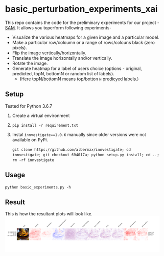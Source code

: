 # basic_perturbation_experiments_xai
This repo contains the code for the preliminary experiments for our project - [SAM](https://anhnguyen.me/project/sam/ "SAM"). 
It allows you toperform following experiments- 
- Visualize the various heatmaps for a given image and a particular model.
- Make a particular row/coloumn or a range of rows/colouns black (zero pixels).
- Flip the image vertically/horizontally.
- Translate the image horizontally and/or vertically.
- Rotate the image.
- Generate heatmap for a label of users choice (options - original, predicted, topN, bottomN or random list of labels).
    - (Here topN/bottomN means top/botton `N` predicyed labels.)


## Setup
Tested for Python 3.6.7
1. Create a virtual environment
2. `pip install -r requirement.txt`
3. Instal `innvestigate==1.0.6` manually since older versions were not available on PyPi. 

    ```git clone https://github.com/albermax/innvestigate; cd innvestigate; git checkout 604017a; python setup.py install; cd ..; rm -rf innvestigate```

## Usage
`python basic_experiments.py -h`

## Result
This is how the resultant plots will look like. 
![alt text](/results/result.png?raw=true "Sample Output")
